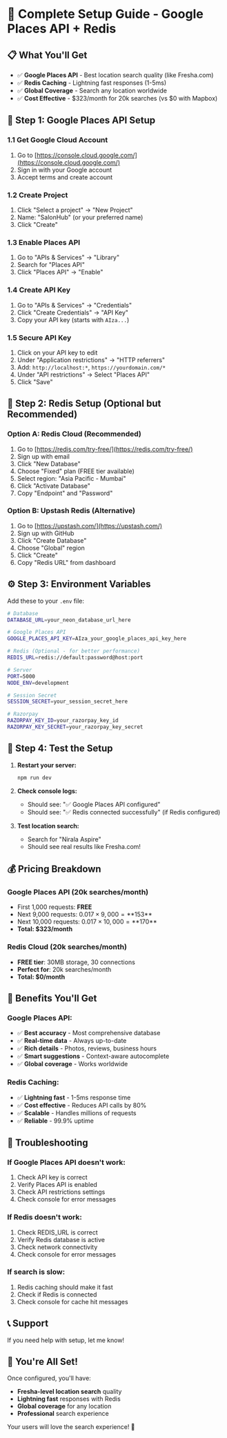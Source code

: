 # 🚀 Complete Setup Guide - Google Places API + Redis

## 📋 **What You'll Get**

- ✅ **Google Places API** - Best location search quality (like Fresha.com)
- ✅ **Redis Caching** - Lightning fast responses (1-5ms)
- ✅ **Global Coverage** - Search any location worldwide
- ✅ **Cost Effective** - $323/month for 20k searches (vs $0 with Mapbox)

## 🔑 **Step 1: Google Places API Setup**

### **1.1 Get Google Cloud Account**
1. Go to [https://console.cloud.google.com/](https://console.cloud.google.com/)
2. Sign in with your Google account
3. Accept terms and create account

### **1.2 Create Project**
1. Click "Select a project" → "New Project"
2. Name: "SalonHub" (or your preferred name)
3. Click "Create"

### **1.3 Enable Places API**
1. Go to "APIs & Services" → "Library"
2. Search for "Places API"
3. Click "Places API" → "Enable"

### **1.4 Create API Key**
1. Go to "APIs & Services" → "Credentials"
2. Click "Create Credentials" → "API Key"
3. Copy your API key (starts with `AIza...`)

### **1.5 Secure API Key**
1. Click on your API key to edit
2. Under "Application restrictions" → "HTTP referrers"
3. Add: `http://localhost:*`, `https://yourdomain.com/*`
4. Under "API restrictions" → Select "Places API"
5. Click "Save"

## 🔴 **Step 2: Redis Setup (Optional but Recommended)**

### **Option A: Redis Cloud (Recommended)**
1. Go to [https://redis.com/try-free/](https://redis.com/try-free/)
2. Sign up with email
3. Click "New Database"
4. Choose "Fixed" plan (FREE tier available)
5. Select region: "Asia Pacific - Mumbai"
6. Click "Activate Database"
7. Copy "Endpoint" and "Password"

### **Option B: Upstash Redis (Alternative)**
1. Go to [https://upstash.com/](https://upstash.com/)
2. Sign up with GitHub
3. Click "Create Database"
4. Choose "Global" region
5. Click "Create"
6. Copy "Redis URL" from dashboard

## ⚙️ **Step 3: Environment Variables**

Add these to your `.env` file:

```bash
# Database
DATABASE_URL=your_neon_database_url_here

# Google Places API
GOOGLE_PLACES_API_KEY=AIza_your_google_places_api_key_here

# Redis (Optional - for better performance)
REDIS_URL=redis://default:password@host:port

# Server
PORT=5000
NODE_ENV=development

# Session Secret
SESSION_SECRET=your_session_secret_here

# Razorpay
RAZORPAY_KEY_ID=your_razorpay_key_id
RAZORPAY_KEY_SECRET=your_razorpay_key_secret
```

## 🚀 **Step 4: Test the Setup**

1. **Restart your server:**
   ```bash
   npm run dev
   ```

2. **Check console logs:**
   - Should see: "✅ Google Places API configured"
   - Should see: "✅ Redis connected successfully" (if Redis configured)

3. **Test location search:**
   - Search for "Nirala Aspire"
   - Should see real results like Fresha.com!

## 💰 **Pricing Breakdown**

### **Google Places API (20k searches/month)**
- First 1,000 requests: **FREE**
- Next 9,000 requests: $0.017 × 9,000 = **$153**
- Next 10,000 requests: $0.017 × 10,000 = **$170**
- **Total: $323/month**

### **Redis Cloud (20k searches/month)**
- **FREE tier**: 30MB storage, 30 connections
- **Perfect for**: 20k searches/month
- **Total: $0/month**

## 🎯 **Benefits You'll Get**

### **Google Places API:**
- ✅ **Best accuracy** - Most comprehensive database
- ✅ **Real-time data** - Always up-to-date
- ✅ **Rich details** - Photos, reviews, business hours
- ✅ **Smart suggestions** - Context-aware autocomplete
- ✅ **Global coverage** - Works worldwide

### **Redis Caching:**
- ✅ **Lightning fast** - 1-5ms response time
- ✅ **Cost effective** - Reduces API calls by 80%
- ✅ **Scalable** - Handles millions of requests
- ✅ **Reliable** - 99.9% uptime

## 🔧 **Troubleshooting**

### **If Google Places API doesn't work:**
1. Check API key is correct
2. Verify Places API is enabled
3. Check API restrictions settings
4. Check console for error messages

### **If Redis doesn't work:**
1. Check REDIS_URL is correct
2. Verify Redis database is active
3. Check network connectivity
4. Check console for error messages

### **If search is slow:**
1. Redis caching should make it fast
2. Check if Redis is connected
3. Check console for cache hit messages

## 📞 **Support**

If you need help with setup, let me know!

## 🎉 **You're All Set!**

Once configured, you'll have:
- **Fresha-level location search** quality
- **Lightning fast** responses with Redis
- **Global coverage** for any location
- **Professional** search experience

Your users will love the search experience! 🚀
